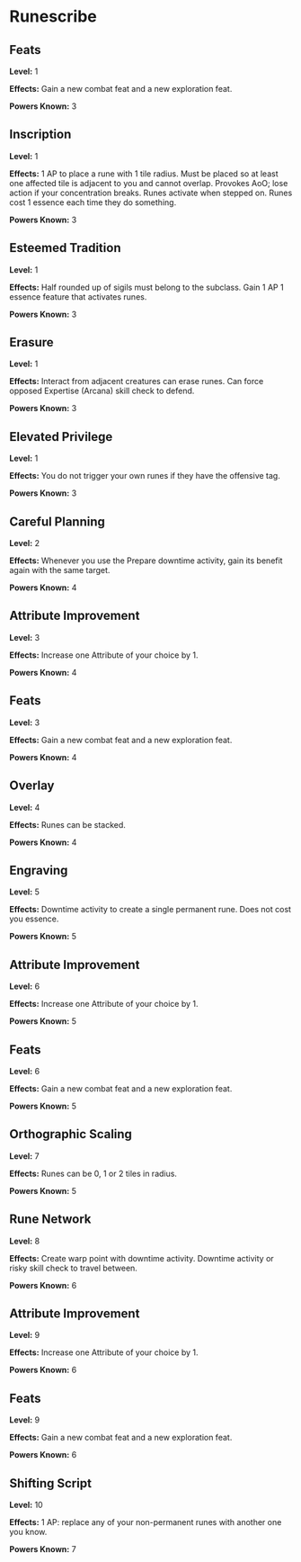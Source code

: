 # Runescribe

## Feats

**Level:** 1

**Effects:** Gain a new combat feat and a new exploration feat.

**Powers Known:** 3

## Inscription

**Level:** 1

**Effects:** 1 AP to place a rune with 1 tile radius. Must be placed so at least one affected tile is adjacent to you and cannot overlap. Provokes AoO; lose action if your concentration breaks. Runes activate when stepped on. Runes cost 1 essence each time they do something.

**Powers Known:** 3

## Esteemed Tradition

**Level:** 1

**Effects:** Half rounded up of sigils must belong to the subclass. Gain 1 AP 1 essence feature that activates runes.

**Powers Known:** 3

## Erasure

**Level:** 1

**Effects:** Interact from adjacent creatures can erase runes. Can force opposed Expertise (Arcana) skill check to defend.

**Powers Known:** 3

## Elevated Privilege

**Level:** 1

**Effects:** You do not trigger your own runes if they have the offensive tag.

**Powers Known:** 3

## Careful Planning

**Level:** 2

**Effects:** Whenever you use the Prepare downtime activity, gain its benefit again with the same target.

**Powers Known:** 4

## Attribute Improvement

**Level:** 3

**Effects:** Increase one Attribute of your choice by 1.

**Powers Known:** 4

## Feats

**Level:** 3

**Effects:** Gain a new combat feat and a new exploration feat.

**Powers Known:** 4

## Overlay

**Level:** 4

**Effects:** Runes can be stacked.

**Powers Known:** 4

## Engraving

**Level:** 5

**Effects:** Downtime activity to create a single permanent rune. Does not cost you essence.

**Powers Known:** 5

## Attribute Improvement

**Level:** 6

**Effects:** Increase one Attribute of your choice by 1.

**Powers Known:** 5

## Feats

**Level:** 6

**Effects:** Gain a new combat feat and a new exploration feat.

**Powers Known:** 5

## Orthographic Scaling

**Level:** 7

**Effects:** Runes can be 0, 1 or 2 tiles in radius.

**Powers Known:** 5

## Rune Network

**Level:** 8

**Effects:** Create warp point with downtime activity. Downtime activity or risky skill check to travel between.

**Powers Known:** 6

## Attribute Improvement

**Level:** 9

**Effects:** Increase one Attribute of your choice by 1.

**Powers Known:** 6

## Feats

**Level:** 9

**Effects:** Gain a new combat feat and a new exploration feat.

**Powers Known:** 6

## Shifting Script

**Level:** 10

**Effects:** 1 AP: replace any of your non-permanent runes with another one you know.

**Powers Known:** 7
